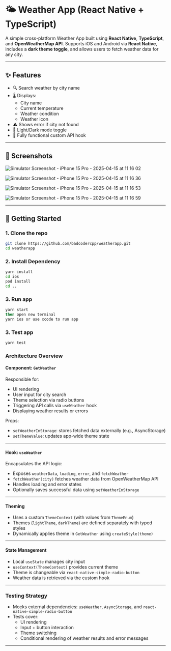 # 🌤️ Weather App (React Native + TypeScript)

A simple cross-platform Weather App built using **React Native**, **TypeScript**, and **OpenWeatherMap API**. Supports iOS and Android via **React Native**, includes a **dark theme toggle**, and allows users to fetch weather data for any city.

---

## ✨ Features

- 🔍 Search weather by city name
- 🌡️ Displays:
  - City name
  - Current temperature
  - Weather condition
  - Weather icon
- ⚠️ Shows error if city not found
- 🌙 Light/Dark mode toggle
- 🔁 Fully functional custom API hook

---

## 📸 Screenshots

![Simulator Screenshot - iPhone 15 Pro - 2025-04-15 at 11 16 02](https://github.com/user-attachments/assets/dfc42793-181b-480f-88e4-a89edc6940c4)

![Simulator Screenshot - iPhone 15 Pro - 2025-04-15 at 11 16 36](https://github.com/user-attachments/assets/392fafed-5d49-4c9b-b495-5796d1413ddc)

![Simulator Screenshot - iPhone 15 Pro - 2025-04-15 at 11 16 53](https://github.com/user-attachments/assets/81881275-ce82-498e-a572-5abe0d2eb0b8)

![Simulator Screenshot - iPhone 15 Pro - 2025-04-15 at 11 16 59](https://github.com/user-attachments/assets/aa1c12f4-f352-4a7e-9c00-79fd60dbb46a)

---

## 🚀 Getting Started

### 1. Clone the repo

```bash
git clone https://github.com/badcodercpp/weatherapp.git
cd weatherapp
```

### 2. Install Dependency

```bash
yarn install
cd ios 
pod install
cd ..
```

### 3. Run app

```bash
yarn start
then open new terminal
yarn ios or use xcode to run app
```

### 3. Test app

```bash
yarn test
```

### **Architecture Overview**

####  Component: `GetWeather`
Responsible for:
- UI rendering
- User input for city search
- Theme selection via radio buttons
- Triggering API calls via `useWeather` hook
- Displaying weather results or errors

Props:
- `setWeatherInStorage`: stores fetched data externally (e.g., AsyncStorage)
- `setThemeValue`: updates app-wide theme state

---

####  Hook: `useWeather`
Encapsulates the API logic:
- Exposes `weatherData`, `loading`, `error`, and `fetchWeather`
- `fetchWeather(city)` fetches weather data from OpenWeatherMap API
- Handles loading and error states
- Optionally saves successful data using `setWeatherInStorage`

---

####  Theming
- Uses a custom `ThemeContext` (with values from `ThemeEnum`)
- Themes (`lightTheme`, `darkTheme`) are defined separately with typed styles
- Dynamically applies theme in `GetWeather` using `createStyle(theme)`

---

####  State Management
- Local `useState` manages city input
- `useContext(ThemeContext)` provides current theme
- Theme is changeable via `react-native-simple-radio-button`
- Weather data is retrieved via the custom hook

---

###  Testing Strategy
- Mocks external dependencies: `useWeather`, `AsyncStorage`, and `react-native-simple-radio-button`
- Tests cover:
  - UI rendering
  - Input + button interaction
  - Theme switching
  - Conditional rendering of weather results and error messages

---